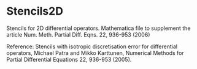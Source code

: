 # Stencils2D
Stencils for 2D differential operators. Mathematica file to supplement the article Num. Meth. Partial Diff. Eqns. 22, 936-953 (2006)

Reference: Stencils with isotropic discretisation error for differential operators, Michael Patra and Mikko Karttunen, Numerical Methods for Partial Differential Equations 22, 936-953 (2005). 
